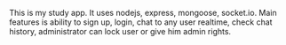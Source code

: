 This is my study app. 
It uses nodejs, express, mongoose, socket.io.
Main features is ability to sign up, login, chat to any user realtime, check chat history,
administrator can lock user or give him admin rights.
